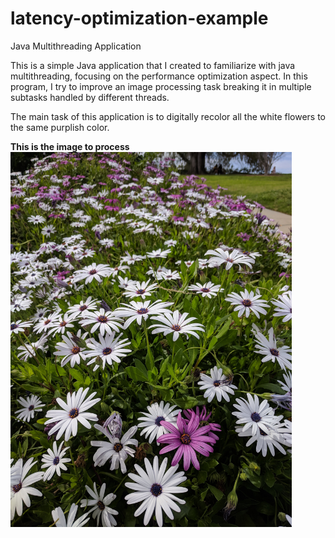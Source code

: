 # latency-optimization-example
Java Multithreading Application

This is a simple Java application that I created to familiarize with java multithreading, focusing on the performance optimization aspect. In this program, I try to improve an image processing task breaking it in multiple subtasks handled by different threads.

The main task of this application is to digitally recolor all the white flowers to the same purplish color.

<strong>This is the image to process</strong>
<br>
<img src="https://github.com/johnGit92/latency-optimization-example/blob/master/resources/many-flowers.jpg" width="450" height="600">
